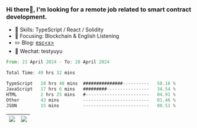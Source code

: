 ### Hi there👋, I'm looking for a remote job related to smart contract development.


- 🔨 Skills: TypeScript / React / Solidity
- 🎯 Focusing: Blockchain & English Listening
- ✏️ Blog: [esc\<x\>](https://escx.github.io)
- 💬 Wechat: testyuyu


<!--START_SECTION:waka-->

```rust
From: 21 April 2024 - To: 28 April 2024

Total Time: 49 hrs 32 mins

TypeScript   28 hrs 48 mins  ###############----------   58.16 %
JavaScript   17 hrs 6 mins   #########----------------   34.54 %
HTML         2 hrs 25 mins   #------------------------   04.91 %
Other        43 mins         -------------------------   01.46 %
JSON         15 mins         -------------------------   00.51 %
```

<!--END_SECTION:waka-->


| <img align="center" src="https://github-readme-stats.vercel.app/api/?username=escX&show_icons=true&theme=buefy&hide_border=true&card_width=500" /> | <img align="center" src="https://github-readme-stats.vercel.app/api/top-langs/?username=escX&layout=compact&theme=buefy&hide_border=true&card_width=500" /> |
| ------------- | ------------- |
